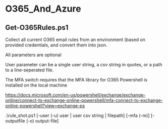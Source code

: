 # O365_And_Azure

Get-O365Rules.ps1
------------------------------------------

Collect all current O365 email rules from an environment (based on provided credentials, and convert them into json.

All parameters are optional

User parameter can be a single user string, a csv string in quotes, or a path to a line-seperated file.

The MFA switch requires that the MFA library for O365 Powershell is installed on the local machine

https://docs.microsoft.com/en-us/powershell/exchange/exchange-online/connect-to-exchange-online-powershell/mfa-connect-to-exchange-online-powershell?view=exchange-ps

.\rule_shot.ps1 [-user (-u) user | user csv string | filepath] [-mfa (-m)] [-outputfile (-o) output-file]

